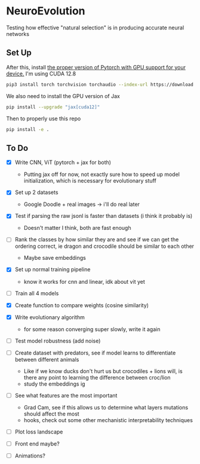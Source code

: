 # NeuroEvolution
Testing how effective "natural selection" is in producing accurate neural networks 

## Set Up
After this, install [the proper version of Pytorch with GPU support for your device.](https://pytorch.org/get-started/locally/)
I'm using CUDA 12.8
```sh
pip3 install torch torchvision torchaudio --index-url https://download.pytorch.org/whl/cu128
```
We also need to install the GPU version of Jax 
```sh
pip install --upgrade "jax[cuda12]" 
```
Then to properly use this repo 
```sh
pip install -e .
```



## To Do 
- [x] Write CNN, ViT (pytorch + jax for both)
    - Putting jax off for now, not exactly sure how to speed up model initialization, which is necessary for evolutionary stuff
- [x] Set up 2 datasets 
    - Google Doodle + real images -> i'll do real later
- [x] Test if parsing the raw jsonl is faster than datasets (i think it probably is)
    - Doesn't matter I think, both are fast enough 
- [ ] Rank the classes by how similar they are and see if we can get the ordering correct, ie dragon and crocodile should be similar to each other 
    - Maybe save embeddings 
- [x] Set up normal training pipeline 
    - know it works for cnn and linear, idk about vit yet
- [ ] Train all 4 models 
- [x] Create function to compare weights (cosine similarity) 
- [x] Write evolutionary algorithm
    - for some reason converging super slowly, write it again
- [ ] Test model robustness (add noise)
- [ ] Create dataset with predators, see if model learns to differentiate between different animals 
    - Like if we know ducks don't hurt us but crocodiles + lions will, is there any point to learning the difference between croc/lion
    - study the embeddings ig
- [ ] See what features are the most important 
    - Grad Cam, see if this allows us to determine what layers mutations should affect the most  
    - hooks, check out some other mechanistic interpretability techniques 
- [ ] Plot loss landscape
- [ ] Front end maybe? 
- [ ] Animations? 

